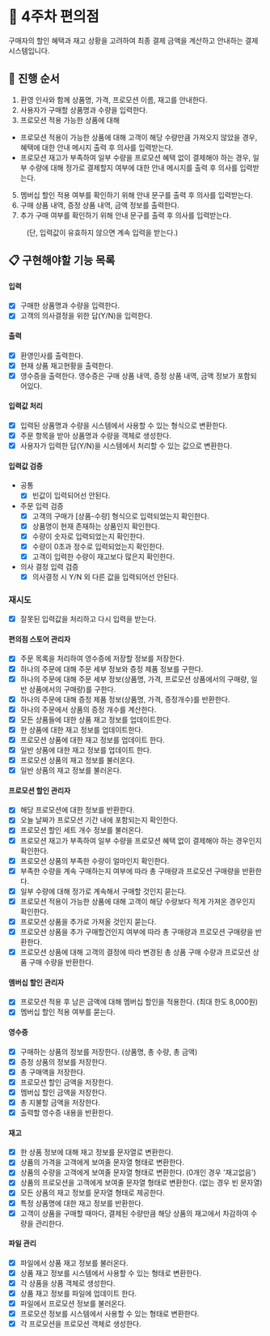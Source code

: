 # 🏪 4주차 편의점

구매자의 할인 혜택과 재고 상황을 고려하여 최종 결제 금액을 계산하고 안내하는 결제 시스템입니다.

## 🔄 **진행 순서**

1. 환영 인사와 함께 상품명, 가격, 프로모션 이름, 재고를 안내한다.
2. 사용자가 구매할 상품명과 수량을 입력한다.
3. 프로모션 적용 가능한 상품에 대해

- 프로모션 적용이 가능한 상품에 대해 고객이 해당 수량만큼 가져오지 않았을 경우, 혜택에 대한 안내 메시지 출력 후 의사를 입력받는다.
- 프로모션 재고가 부족하여 일부 수량을 프로모션 혜택 없이 결제해야 하는 경우, 일부 수량에 대해 정가로 결제할지 여부에 대한 안내 메시지를 출력 후 의사를 입력받는다.

5. 멤버십 할인 적용 여부를 확인하기 위해 안내 문구를 출력 후 의사를 입력받는다.
6. 구매 상품 내역, 증정 상품 내역, 금액 정보를 출력한다.
7. 추가 구매 여부를 확인하기 위해 안내 문구를 출력 후 의사를 입력받는다.

&emsp; &emsp; (단, 입력값이 유효하지 않으면 계속 입력을 받는다.)

## 📋 구현해야할 기능 목록

#### 입력

- [x] 구매한 상품명과 수량을 입력한다.
- [x] 고객의 의사결정을 위한 답(Y/N)을 입력한다.

#### 출력

- [x] 환영인사를 출력한다.
- [x] 현재 상품 재고현황을 출력한다.
- [x] 영수증을 출력한다. 영수증은 구매 상품 내역, 증정 상품 내역, 금액 정보가 포함되어있다.

#### 입력값 처리

- [x] 입력된 상품명과 수량을 시스템에서 사용할 수 있는 형식으로 변환한다.
- [x] 주문 항목을 받아 상품명과 수량을 객체로 생성한다.
- [x] 사용자가 입력한 답(Y/N)을 시스템에서 처리할 수 있는 값으로 변환한다.

#### 입력값 검증

- 공통
  - [x] 빈값이 입력되어선 안된다.
- 주문 입력 검증
  - [x] 고객의 구매가 [상품-수량] 형식으로 입력되었는지 확인한다.
  - [x] 상품명이 현재 존재하는 상품인지 확인한다.
  - [x] 수량이 숫자로 입력되었는지 확인한다.
  - [x] 수량이 0초과 정수로 입력되었는지 확인한다.
  - [x] 고객이 입력한 수량이 재고보다 많은지 확인한다.
- 의사 결정 입력 검증
  - [x] 의사결정 시 Y/N 외 다른 값을 입력되어선 안된다.

### 재시도

- [x] 잘못된 입력값을 처리하고 다시 입력을 받는다.

#### 편의점 스토어 관리자

- [x] 주문 목록을 처리하여 영수증에 저장할 정보를 저장한다.
- [x] 하나의 주문에 대해 주문 세부 정보와 증정 제품 정보를 구한다.
- [x] 하나의 주문에 대해 주문 세부 정보(상품명, 가격, 프로모션 상품에서의 구매량, 일반 상품에서의 구매량)를 구한다.
- [x] 하나의 주문에 대해 증정 제품 정보(상품명, 가격, 증정개수)를 반환한다.
- [x] 하나의 주문에서 상품의 증정 개수를 계산한다.
- [x] 모든 상품들에 대한 상품 재고 정보를 업데이트한다.
- [x] 한 상품에 대한 재고 정보를 업데이트한다.
- [x] 프로모션 상품에 대한 재고 정보를 업데이트 한다.
- [x] 일반 상품에 대한 재고 정보를 업데이트 한다.
- [x] 프로모션 상품의 재고 정보를 불러온다.
- [x] 일반 상품의 재고 정보를 불러온다.

#### 프로모션 할인 관리자

- [x] 해당 프로모션에 대한 정보를 반환한다.
- [x] 오늘 날짜가 프로모션 기간 내에 포함되는지 확인한다.
- [x] 프로모션 할인 세트 개수 정보를 불러온다.
- [x] 프로모션 재고가 부족하여 일부 수량을 프로모션 혜택 없이 결제해야 하는 경우인지 확인한다.
- [x] 프로모션 상품의 부족한 수량이 얼마인지 확인한다.
- [x] 부족한 수량을 계속 구매하는지 여부에 따라 총 구매량과 프로모션 구매량을 반환한다.
- [x] 일부 수량에 대해 정가로 계속해서 구매할 것인지 묻는다.
- [x] 프로모션 적용이 가능한 상품에 대해 고객이 해당 수량보다 적게 가져온 경우인지 확인한다.
- [x] 프로모션 상품을 추가로 가져올 것인지 묻는다.
- [x] 프로모션 상품을 추가 구매할건인지 여부에 따라 총 구매량과 프로모션 구매량을 반환한다.
- [x] 프로모션 상품에 대해 고객의 결정에 따라 변경된 총 상품 구매 수량과 프로모션 상품 구매 수량을 반환한다.

#### 멤버십 할인 관리자

- [x] 프로모션 적용 후 남은 금액에 대해 멤버십 할인을 적용한다. (최대 한도 8,000원)
- [x] 멤버십 할인 적용 여부를 묻는다.

#### 영수증

- [x] 구매하는 상품의 정보를 저장한다. (상품명, 총 수량, 총 금액)
- [x] 증정 상품의 정보를 저장한다.
- [x] 총 구매액을 저장한다.
- [x] 프로모션 할인 금액을 저장한다.
- [x] 멤버십 할인 금액을 저장한다.
- [x] 총 지불할 금액을 저장한다.
- [x] 출력할 영수증 내용을 반환한다.

#### 재고

- [x] 한 상품 정보에 대해 재고 정보를 문자열로 변환한다.
- [x] 상품의 가격을 고객에게 보여줄 문자열 형태로 변환한다.
- [x] 상품의 수량을 고객에게 보여줄 문자열 형태로 변환한다. (0개인 경우 '재고없음')
- [x] 상품의 프로모션을 고객에게 보여줄 문자열 형태로 변환한다. (없는 경우 빈 문자열)
- [x] 모든 상품의 재고 정보를 문자열 형태로 제공한다.
- [x] 특정 상품명에 대한 재고 정보를 반환한다.
- [x] 고객이 상품을 구매할 때마다, 결제된 수량만큼 해당 상품의 재고에서 차감하여 수량을 관리한다.

#### 파일 관리

- [x] 파일에서 상품 재고 정보를 불러온다.
- [x] 상품 재고 정보를 시스템에서 사용할 수 있는 형태로 변환한다.
- [x] 각 상품을 상품 객체로 생성한다.
- [x] 상품 재고 정보를 파일에 업데이트 한다.
- [x] 파일에서 프로모션 정보를 불러온다.
- [x] 프로모션 정보를 시스템에서 사용할 수 있는 형태로 변환한다.
- [x] 각 프로모션을 프로모션 객체로 생성한다.
